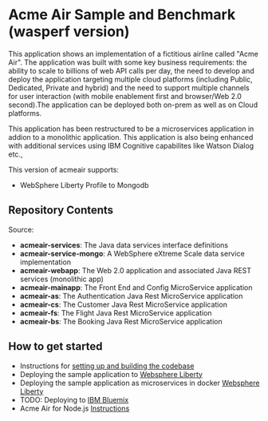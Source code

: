 # Acme Air Sample and Benchmark (wasperf version)

This application shows an implementation of a fictitious airline called "Acme Air".  The application was built with some key business requirements: the ability to scale to billions of web API calls per day, the need to develop and deploy the application targeting multiple cloud platforms (including Public, Dedicated, Private and hybrid) and the need to support multiple channels for user interaction (with mobile enablement first and browser/Web 2.0 second).The application can be deployed both on-prem as well as on Cloud platforms. 

This application has been restructured to be a microservices application in addion to a monolithic application. This application is also being enhanced with additional services using IBM Cognitive capabilites like Watson Dialog etc.,

This version of acmeair supports:
  - WebSphere Liberty Profile to Mongodb

## Repository Contents

Source:

- **acmeair-services**:  The Java data services interface definitions
- **acmeair-service-mongo**:  A WebSphere eXtreme Scale data service implementation
- **acmeair-webapp**:  The Web 2.0 application and associated Java REST services (monolithic app)
- **acmeair-mainapp**:  The Front End and Config MicroService application
- **acmeair-as**:  The Authentication Java Rest MicroService application
- **acmeair-cs**:  The Customer Java Rest MicroService application
- **acmeair-fs**:  The Flight Java Rest MicroService application
- **acmeair-bs**:  The Booking Java Rest MicroService application

## How to get started

* Instructions for [setting up and building the codebase](Documentation/Build_Instructions.md)
* Deploying the sample application to [Websphere Liberty](Documentation/Liberty_Instructions.md)
* Deploying the sample application as microservices in docker [Websphere Liberty](Documentation/Docker_Instructions.md)
* TODO: Deploying to [IBM Bluemix](Documentation/Bluemix_Instructions.md)
* Acme Air for Node.js [Instructions](https://github.com/wasperf/acmeair-nodejs/blob/master/README.md)


